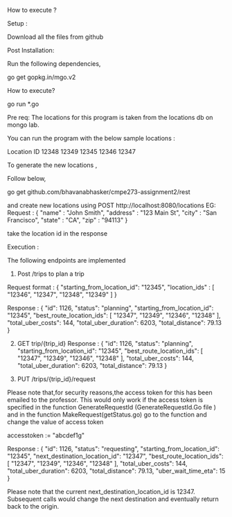 How to execute ?



Setup : 


Download all the files from github



Post Installation:



Run the following dependencies,

go get gopkg.in/mgo.v2

How to execute?


go run *.go



Pre req: The locations for this program is taken from the locations db on mongo lab.



You can run the program with the below sample locations :


Location ID
12348
12349
12345
12346
12347



To generate the new locations ,


Follow below,


go get github.com/bhavanabhasker/cmpe273-assignment2/rest



and create new locations using POST http://localhost:8080/locations
EG: Request : { "name" : "John Smith", "address" : "123 Main St", "city" : "San Francisco", "state" : "CA", "zip" : "94113" }



take the location id in the response



Execution :


The following endpoints are implemented


1. Post /trips to plan a trip 



Request format : 
{
    "starting_from_location_id": "12345",
    "location_ids" : [ "12346", "12347", "12348", "12349" ] 
}



Response :
{
  "id": 1126,
  "status": "planning",
  "starting_from_location_id": "12345",
  "best_route_location_ids": [
    "12347",
    "12349",
    "12346",
    "12348"
  ],
  "total_uber_costs": 144,
  "total_uber_duration": 6203,
  "total_distance": 79.13
}



2. GET trip/{trip_id}
Response :
{
  "id": 1126,
  "status": "planning",
  "starting_from_location_id": "12345",
  "best_route_location_ids": [
    "12347",
    "12349",
    "12346",
    "12348"
  ],
  "total_uber_costs": 144,
  "total_uber_duration": 6203,
  "total_distance": 79.13
}



3. PUT  /trips/{trip_id}/request



Please note that,for security reasons,the access token for this has been emailed to the professor. This would only work if the access token 
is specified in the function GenerateRequestId (GenerateRequestId.Go file ) and in the function MakeRequest(getStatus.go)
go to the function and 
change the value of access token 


accesstoken := "abcdef1g"




Response : 
{
  "id": 1126,
  "status": "requesting",
  "starting_from_location_id": "12345",
  "next_destination_location_id": "12347",
  "best_route_location_ids": [
    "12347",
    "12349",
    "12346",
    "12348"
  ],
  "total_uber_costs": 144,
  "total_uber_duration": 6203,
  "total_distance": 79.13,
  "uber_wait_time_eta": 15
}



Please note that the current next_destination_location_id is 12347. Subsequent calls would change the next destination and eventually return back to the origin.

 




                

 


